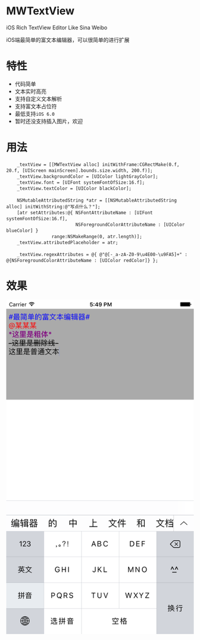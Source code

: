 # MWTextView
iOS Rich TextView Editor Like Sina Weibo

iOS端最简单的富文本编辑器，可以很简单的进行扩展

特性
==============
- 代码简单
- 文本实时高亮
- 支持自定义文本解析
- 支持富文本占位符
- 最低支持`iOS 6.0`
- 暂时还没支持插入图片，欢迎

用法
==============
``` objc
    _textView = [[MWTextView alloc] initWithFrame:CGRectMake(0.f, 20.f, [UIScreen mainScreen].bounds.size.width, 200.f)];
    _textView.backgroundColor = [UIColor lightGrayColor];
    _textView.font = [UIFont systemFontOfSize:16.f];
    _textView.textColor = [UIColor blackColor];

    NSMutableAttributedString *atr = [[NSMutableAttributedString alloc] initWithString:@"写点什么？"];
    [atr setAttributes:@{ NSFontAttributeName : [UIFont systemFontOfSize:16.f],
                          NSForegroundColorAttributeName : [UIColor blueColor] }
                 range:NSMakeRange(0, atr.length)];
    _textView.attributedPlaceholder = atr;

    _textView.regexAttributes = @{ @"@[-_a-zA-Z0-9\u4E00-\u9FA5]+" : @{NSForegroundColorAttributeName : [UIColor redColor]} };

```

效果
==============
![](pic.png)